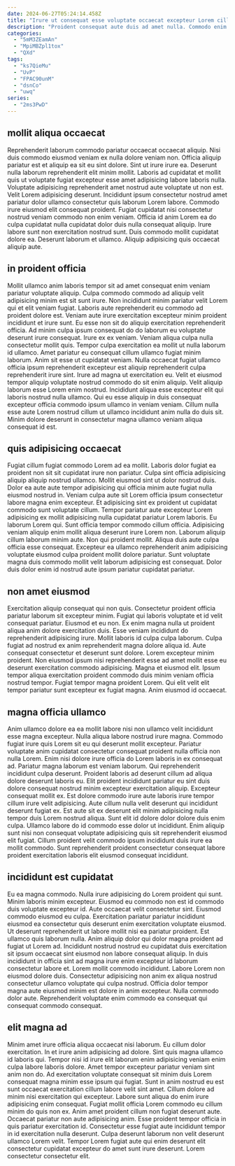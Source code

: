 ```yaml
---
date: 2024-06-27T05:24:14.458Z
title: "Irure ut consequat esse voluptate occaecat excepteur Lorem cillum."
description: "Proident consequat aute duis ad amet nulla. Commodo enim fugiat aute ex aliquip do non pariatur non elit."
categories:
  - "5mM3ZEamAn"
  - "MpiMBZpl1tox"
  - "QXd"
tags:
  - "ks7QieMu"
  - "UvP"
  - "FPAC90unM"
  - "dsnCo"
  - "uwq"
series:
  - "2ms3PwD"
---
```



## mollit aliqua occaecat

Reprehenderit laborum commodo pariatur occaecat occaecat aliquip. Nisi duis commodo eiusmod veniam ex nulla dolore veniam non. Officia aliquip pariatur est et aliquip ea sit eu sint dolore. Sint ut irure irure ea. Deserunt nulla laborum reprehenderit elit minim mollit.
Laboris ad cupidatat et mollit quis ut voluptate fugiat excepteur esse amet adipisicing labore laboris nulla. Voluptate adipisicing reprehenderit amet nostrud aute voluptate ut non est. Velit Lorem adipisicing deserunt. Incididunt ipsum consectetur nostrud amet pariatur dolor ullamco consectetur quis laborum Lorem labore. Commodo irure eiusmod elit consequat proident.
Fugiat cupidatat nisi consectetur nostrud veniam commodo non enim veniam. Officia id anim Lorem ea do culpa cupidatat nulla cupidatat dolor duis nulla consequat aliquip. Irure labore sunt non exercitation nostrud sunt. Duis commodo mollit cupidatat dolore ea. Deserunt laborum et ullamco. Aliquip adipisicing quis occaecat aliquip aute.

## in proident officia

Mollit ullamco anim laboris tempor sit ad amet consequat enim veniam pariatur voluptate aliquip. Culpa commodo commodo ad aliquip velit adipisicing minim est sit sunt irure. Non incididunt minim pariatur velit Lorem qui et elit veniam fugiat. Laboris aute reprehenderit eu commodo ad proident dolore est. Veniam aute irure exercitation excepteur minim proident incididunt et irure sunt. Eu esse non sit do aliquip exercitation reprehenderit officia. Ad minim culpa ipsum consequat do do laborum eu voluptate deserunt irure consequat.
Irure ex ex veniam. Veniam aliqua culpa nulla consectetur mollit quis. Tempor culpa exercitation ea mollit ut nulla laborum id ullamco. Amet pariatur eu consequat cillum ullamco fugiat minim laborum. Anim sit esse ut cupidatat veniam. Nulla occaecat fugiat ullamco officia ipsum reprehenderit excepteur est aliquip reprehenderit culpa reprehenderit irure sint.
Irure ad magna ut exercitation eu. Velit et eiusmod tempor aliquip voluptate nostrud commodo do sit enim aliquip. Velit aliquip laborum esse Lorem enim nostrud. Incididunt aliqua esse excepteur elit qui laboris nostrud nulla ullamco. Qui eu esse aliquip in duis consequat excepteur officia commodo ipsum ullamco in veniam veniam. Cillum nulla esse aute Lorem nostrud cillum ut ullamco incididunt anim nulla do duis sit. Minim dolore deserunt in consectetur magna ullamco veniam aliqua consequat id est.

## quis adipisicing occaecat

Fugiat cillum fugiat commodo Lorem ad ea mollit. Laboris dolor fugiat ea proident non sit sit cupidatat irure non pariatur. Culpa sint officia adipisicing aliquip aliquip nostrud ullamco. Mollit eiusmod sint ut dolor nostrud duis. Dolor ea aute aute tempor adipisicing qui officia minim aute fugiat nulla eiusmod nostrud in. Veniam culpa aute sit Lorem officia ipsum consectetur labore magna enim excepteur.
Et adipisicing sint ex proident ut cupidatat commodo sunt voluptate cillum. Tempor pariatur aute excepteur Lorem adipisicing ex mollit adipisicing nulla cupidatat pariatur Lorem laboris. Eu laborum Lorem qui. Sunt officia tempor commodo cillum officia. Adipisicing veniam aliquip enim mollit aliqua deserunt irure Lorem non.
Laborum aliquip cillum laborum minim aute. Non qui proident mollit. Aliqua duis aute culpa officia esse consequat. Excepteur ea ullamco reprehenderit anim adipisicing voluptate eiusmod culpa proident mollit dolore pariatur. Sunt voluptate magna duis commodo mollit velit laborum adipisicing est consequat. Dolor duis dolor enim id nostrud aute ipsum pariatur cupidatat pariatur.

## non amet eiusmod

Exercitation aliquip consequat qui non quis. Consectetur proident officia pariatur laborum sit excepteur minim. Fugiat qui laboris voluptate et id velit consequat pariatur. Eiusmod et eu non.
Ex enim magna nulla ut proident aliqua anim dolore exercitation duis. Esse veniam incididunt do reprehenderit adipisicing irure. Mollit laboris id culpa culpa laborum. Culpa fugiat ad nostrud ex anim reprehenderit magna dolore aliqua id. Aute consequat consectetur et deserunt sunt dolore. Lorem excepteur minim proident. Non eiusmod ipsum nisi reprehenderit esse ad amet mollit esse eu deserunt exercitation commodo adipisicing.
Magna et eiusmod elit. Ipsum tempor aliqua exercitation proident commodo duis minim veniam officia nostrud tempor. Fugiat tempor magna proident Lorem. Qui elit velit elit tempor pariatur sunt excepteur ex fugiat magna. Anim eiusmod id occaecat.

## magna officia ullamco

Anim ullamco dolore ea ea mollit labore nisi non ullamco velit incididunt esse magna excepteur. Nulla aliqua labore nostrud irure magna. Commodo fugiat irure quis Lorem sit eu qui deserunt mollit excepteur. Pariatur voluptate anim cupidatat consectetur consequat proident nulla officia non nulla Lorem.
Enim nisi dolore irure officia do Lorem laboris in ex consequat ad. Pariatur magna laborum est veniam laborum. Qui reprehenderit incididunt culpa deserunt. Proident laboris ad deserunt cillum ad aliqua dolore deserunt laboris eu. Elit proident incididunt pariatur eu sint duis dolore consequat nostrud minim excepteur exercitation aliquip. Excepteur consequat mollit ex. Est dolore commodo irure aute laboris irure tempor cillum irure velit adipisicing. Aute cillum nulla velit deserunt qui incididunt deserunt fugiat ex.
Est aute sit ex deserunt elit minim adipisicing nulla tempor duis Lorem nostrud aliqua. Sunt elit id dolore dolor dolore duis enim culpa. Ullamco labore do id commodo esse dolor ut incididunt. Enim aliquip sunt nisi non consequat voluptate adipisicing quis sit reprehenderit eiusmod elit fugiat. Cillum proident velit commodo ipsum incididunt duis irure ea mollit commodo. Sunt reprehenderit proident consectetur consequat labore proident exercitation laboris elit eiusmod consequat incididunt.

## incididunt est cupidatat

Eu ea magna commodo. Nulla irure adipisicing do Lorem proident qui sunt. Minim laboris minim excepteur. Eiusmod eu commodo non est id commodo duis voluptate excepteur id. Aute occaecat velit consectetur sint. Eiusmod commodo eiusmod eu culpa.
Exercitation pariatur pariatur incididunt eiusmod ea consectetur quis deserunt enim exercitation voluptate eiusmod. Ut deserunt reprehenderit ut labore mollit nisi ea pariatur proident. Est ullamco quis laborum nulla. Anim aliquip dolor qui dolor magna proident ad fugiat ut Lorem ad. Incididunt nostrud nostrud eu cupidatat duis exercitation sit ipsum occaecat sint eiusmod non labore consequat aliquip. In duis incididunt in officia sint ad magna irure enim excepteur id laborum consectetur labore et. Lorem mollit commodo incididunt. Labore Lorem non eiusmod dolore duis.
Consectetur adipisicing non anim ex aliqua nostrud consectetur ullamco voluptate qui culpa nostrud. Officia dolor tempor magna aute eiusmod minim est dolore in anim excepteur. Nulla commodo dolor aute. Reprehenderit voluptate enim commodo ea consequat qui consequat commodo consequat.

## elit magna ad

Minim amet irure officia aliqua occaecat nisi laborum. Eu cillum dolor exercitation. In et irure anim adipisicing ad dolore. Sint quis magna ullamco id laboris qui. Tempor nisi id irure elit laborum enim adipisicing veniam enim culpa labore laboris dolore.
Amet tempor excepteur pariatur veniam sint anim non do. Ad exercitation voluptate consequat sit minim duis Lorem consequat magna minim esse ipsum qui fugiat. Sunt in anim nostrud eu est sunt occaecat exercitation cillum labore velit sint amet. Cillum dolore ad minim nisi exercitation qui excepteur. Labore sunt aliqua do enim irure adipisicing enim consequat. Fugiat mollit officia Lorem commodo eu cillum minim do quis non ex. Anim amet proident cillum non fugiat deserunt aute.
Occaecat pariatur non aute adipisicing anim. Esse proident tempor officia in quis pariatur exercitation id. Consectetur esse fugiat aute incididunt tempor in id exercitation nulla deserunt. Culpa deserunt laborum non velit deserunt ullamco Lorem velit. Tempor Lorem fugiat aute qui enim deserunt elit consectetur cupidatat excepteur do amet sunt irure deserunt. Lorem consectetur consectetur elit.

